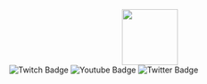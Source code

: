 <div id="header" align="center">
	<img src="https://media.discordapp.net/attachments/966090379185246278/966090689580507256/unknown.png" width="100"/>
</div>

<div id="badges">
	<img src="https://img.shields.io/badge/Twitch-purple?style=for-the-badge&logo=twitch&logoColor=white" alt="Twitch Badge"/>
	<img src="https://img.shields.io/badge/YouTube-red?style=for-the-badge&logo=youtube&logoColor=white" alt="Youtube Badge"/>
	<img src="https://img.shields.io/badge/Twitter-blue?style=for-the-badge&logo=twitter&logoColor=white" alt="Twitter Badge"/>
</div>